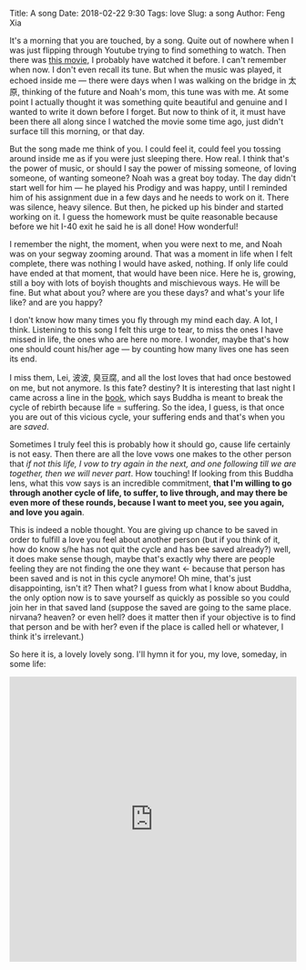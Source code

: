 Title: A song
Date: 2018-02-22 9:30
Tags: love
Slug: a song
Author: Feng Xia

It's a morning that you are touched, by a song. Quite out of nowhere
when I was just flipping through Youtube trying to find something to
watch. Then there was [this movie][1], I probably have watched it
before. I can't remember when now. I don't even recall its tune. But
when the music was played, it echoed inside me &mdash; there were days
when I was walking on the bridge in 太原, thinking of the future and
Noah's mom, this tune was with me. At some point I actually thought it
was something quite beautiful and genuine and I wanted to write it
down before I forget. But now to think of it, it must have been there
all along since I watched the movie some time ago, just didn't surface
till this morning, or that day.

[1]: https://www.youtube.com/watch?v=MZqdlZ3juJI

But the song made me think of you. I could feel it, could feel you
tossing around inside me as if you were just sleeping there. How
real. I think that's the power of music, or should I say the power of
missing someone, of loving someone, of wanting someone? Noah was a
great boy today. The day didn't start well for him &mdash; he played
his Prodigy and was happy, until I reminded him of his assignment due
in a few days and he needs to work on it. There was silence, heavy
silence. But then, he picked up his binder and started working on
it. I guess the homework must be quite reasonable because before we
hit I-40 exit he said he is all done! How wonderful!

I remember the night, the moment, when you were next to me, and Noah
was on your segway zooming around. That was a moment in life when I
felt complete, there was nothing I would have asked, nothing. If only
life could have ended at that moment, that would have been nice. Here
he is, growing, still a boy with lots of boyish thoughts and
mischievous ways. He will be fine. But what about you? where are you
these days? and what's your life like? and are you happy?

I don't know how many times you fly through my mind each day. A lot, I
think. Listening to this song I felt this urge to tear, to miss the
ones I have missed in life, the ones who are here no more. I wonder,
maybe that's how one should count his/her age &mdash; by counting how
many lives one has seen its end.

I miss them, Lei, 波波, 臭豆腐, and all the lost loves that had once
bestowed on me, but not anymore. Is this fate? destiny? It is
interesting that last night I came across a line in the [book][2],
which says Buddha is meant to break the cycle of rebirth because life
= suffering. So the idea, I guess, is that once you are out of this
vicious cycle, your suffering ends and that's when you are
_saved_.

[2]: https://www.amazon.com/Why-West-Rules-Now-Patterns/dp/0312611692

Sometimes I truly feel this is probably how it should go, cause life
certainly is not easy. Then there are all the love vows one makes to the
other person that _if not this life, I vow to try again in the next,
and one following till we are together, then we will never part_. How
touching! If looking from this Buddha lens, what this vow says is
an incredible commitment, **that I'm willing to go through another cycle of
life, to suffer, to live through, and may there be even more of these
rounds, because I want to meet you, see you again, and love you
again**. 

This is indeed a noble thought. You are giving up chance to be saved
in order to fulfill a love you feel about another person (but if you
think of it, how do know s/he has not quit the cycle and has bee saved
already?) well, it does make sense though, maybe that's exactly why
there are people feeling they are not finding the one they want &larr;
because that person has been saved and is not in this cycle anymore!
Oh mine, that's just disappointing, isn't it? Then what? I guess from
what I know about Buddha, the only option now is to save yourself as
quickly as possible so you could join her in that saved land (suppose
the saved are going to the same place. nirvana? heaven? or even hell?
does it matter then if your objective is to find that person and be
with her? even if the place is called hell or whatever, I think it's
irrelevant.)

So here it is, a lovely lovely song. I'll hymn it for you, my love,
someday, in some life:

<iframe width="100%" height="500"
        src="https://www.youtube.com/embed/ti9G0835DFs?controls=0"
        frameborder="0"
        allow="autoplay; encrypted-media"
        allowfullscreen>
</iframe>

